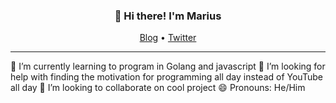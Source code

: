 <h3 align="center">👋 Hi there! I'm Marius</h3>
<p align="center">
  <a href="https://blog.xaner.dev">Blog</a> •
  <a href="https://twitter.com/xaner4">Twitter</a>
</p>

---

🌱 I’m currently learning to program in Golang and javascript
🤔 I’m looking for help with finding the motivation for programming all day instead of YouTube all day
👯 I’m looking to collaborate on cool project
😄 Pronouns: He/Him

<!--
**xaner4/xaner4** is a ✨ _special_ ✨ repository because its `README.md` (this file) appears on your GitHub profile.

Here are some ideas to get you started:

- 🔭 I’m currently working on ...
- 🌱 I’m currently learning ...
- 👯 I’m looking to collaborate on ...
- 🤔 I’m looking for help with ...
- 💬 Ask me about ...
- 📫 How to reach me: ...
- 😄 Pronouns: ...
- ⚡ Fun fact: ...
-->
